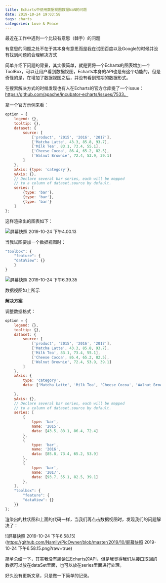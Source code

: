 ```yaml
---
title: Echarts中使用数据视图数据NaN的问题
date: 2019-10-24 19:03:58
tags: charts
categories: Love & Peace
---
```


最近在工作中遇到一个比较有意思（棘手）的问题

有意思的问题之处不在于其本身有意思而是我在试图百度以及Google的时候并没有找到问题的合理解决方式

简单介绍下问题的背景，其实很简单，就是要将一个Echarts的图表增加一个ToolBox，可以让用户看到数据视图，Echarts本身的API也是有这个功能的，但是奇怪的是，在增加了数据视图之后，并没有看到预期的数据形式。

<!--more-->

在搜索解决方式的时候发现也有人在Echarts的官方仓库提了一个issue： https://github.com/apache/incubator-echarts/issues/7533。

拿一个官方示例来看：

```javascript
option = {
    legend: {},
    tooltip: {},
    dataset: {
        source: [
            ['product', '2015', '2016', '2017'],
            ['Matcha Latte', 43.3, 85.8, 93.7],
            ['Milk Tea', 83.1, 73.4, 55.1],
            ['Cheese Cocoa', 86.4, 65.2, 82.5],
            ['Walnut Brownie', 72.4, 53.9, 39.1]
        ]
    },
    xAxis: {type: 'category'},
    yAxis: {},
    // Declare several bar series, each will be mapped
    // to a column of dataset.source by default.
    series: [
        {type: 'bar'},
        {type: 'bar'},
        {type: 'bar'}
    ]
};

```

这样渲染出的图表如下：

![屏幕快照 2019-10-24 下午4.00.13](https://github.com/Namily/PicOwner/blob/master/2019/10/%E5%B1%8F%E5%B9%95%E5%BF%AB%E7%85%A7%202019-10-24%20%E4%B8%8B%E5%8D%884.00.13.png?raw=true)

当我试图要加一个数据视图时：

```javascript
"toolbox": {
	"feature": {
  	"dataView": {}
 	}
}
```

![屏幕快照 2019-10-24 下午6.39.35](https://github.com/Namily/PicOwner/blob/master/2019/10/%E5%B1%8F%E5%B9%95%E5%BF%AB%E7%85%A7%202019-10-24%20%E4%B8%8B%E5%8D%886.39.35.png?raw=true)

数据视图如上所示



**解决方案**

调整数据格式：

```javascript
option = {
    legend: {},
    tooltip: {},
    dataset: {
        source: [
            ['product', '2015', '2016', '2017'],
            ['Matcha Latte', 43.3, 85.8, 93.7],
            ['Milk Tea', 83.1, 73.4, 55.1],
            ['Cheese Cocoa', 86.4, 65.2, 82.5],
            ['Walnut Brownie', 72.4, 53.9, 39.1]
        ]
    },
    xAxis: {
        type: 'category',
        data: ['Matcha Latte', 'Milk Tea', 'Cheese Cocoa', 'Walnut Brownie']
        
    },
    yAxis: {},
    // Declare several bar series, each will be mapped
    // to a column of dataset.source by default.
    series: [
        {
            type: 'bar',
            name: '2015',
            data: [43.5, 83.1, 86.4, 72.4]
        },
        {
            type: 'bar',
            name: '2016',
            data: [85.8, 73.4, 65.2, 53.9]
        },
        {
            type: 'bar',
            name: '2017',
            data: [93.7, 55.1, 82.5, 39.1]
        },
    ],
    "toolbox": {
        "feature": {
        "dataView": {}
    }}
};

```



渲染出的柱状图和上面的代码一样，当我们再点击数据视图时，发现我们的问题解决了：

![屏幕快照 2019-10-24 下午6.58.15](https://github.com/Namily/PicOwner/blob/master/2019/10/屏幕快照 2019-10-24 下午6.58.15.png?raw=true)



简单总结一下，其实我没有熟读过Echarts的API，但是我觉得我们从接口取回的数据可以放在dataSet里面，也可以放在series里面进行处理。

好久没有更新文章，只是做一下简单的记录。
